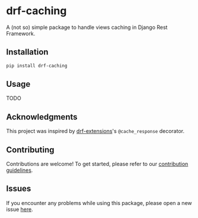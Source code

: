 # drf-caching

A (not so) simple package to handle views caching in Django Rest Framework.

## Installation

```bash
pip install drf-caching
```

## Usage

TODO

## Acknowledgments

This project was inspired by [drf-extensions](https://github.com/chibisov/drf-extensions)'s `@cache_response` decorator.

## Contributing

Contributions are welcome! To get started, please refer to our [contribution guidelines](https://github.com/stefanofusai/scrapy-influxdb-exporter/blob/main/CONTRIBUTING.md).

## Issues

If you encounter any problems while using this package, please open a new issue [here](https://github.com/stefanofusai/scrapy-influxdb-exporter/issues).

